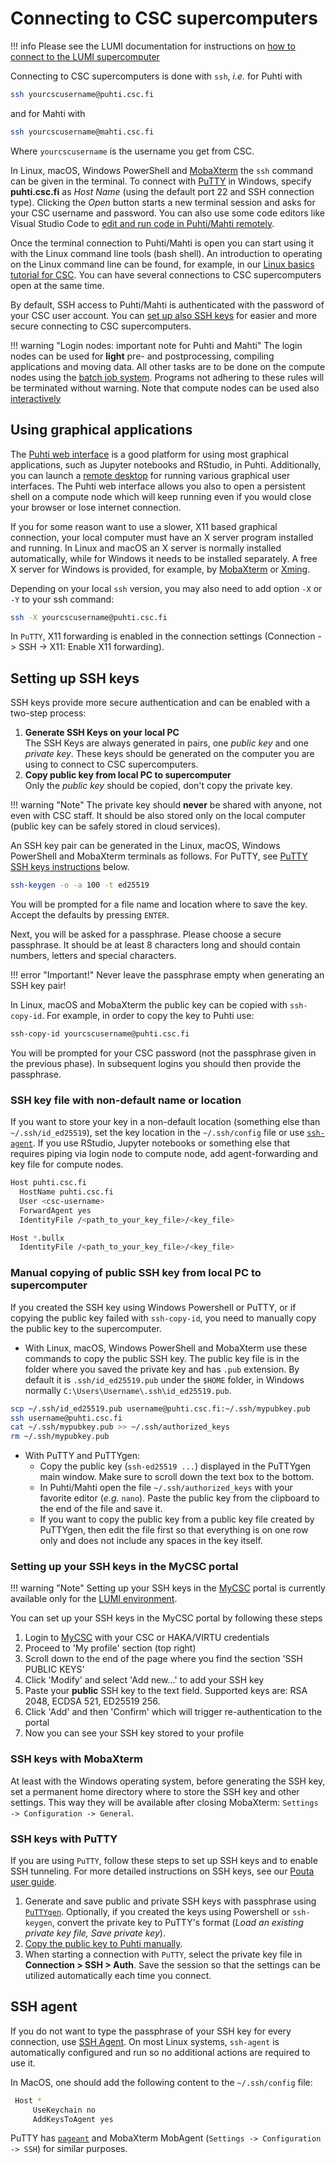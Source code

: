 # Connecting to CSC supercomputers

!!! info
    Please see the LUMI documentation for instructions on [how to connect to the
    LUMI supercomputer](https://docs.lumi-supercomputer.eu/firststeps/getstarted/)

Connecting to CSC supercomputers is done with `ssh`, _i.e._ for Puhti with

```bash
ssh yourcscusername@puhti.csc.fi
```

and for Mahti with

```bash
ssh yourcscusername@mahti.csc.fi
```

Where `yourcscusername` is the username you get from CSC.

In Linux, macOS, Windows PowerShell and [MobaXterm](https://mobaxterm.mobatek.net/)
the `ssh` command can be given in the terminal. To connect with [PuTTY](https://putty.org/)
in Windows, specify **puhti.csc.fi** as _Host Name_ (using the default port 22 and SSH
connection type). Clicking the _Open_ button starts a new terminal session and asks for
your CSC username and password. You can also use some code editors like Visual Studio
Code to [edit and run code in Puhti/Mahti remotely](../support/tutorials/remote-dev.md).

Once the terminal connection to Puhti/Mahti is open you can start using it with the Linux command
line tools (bash shell). An introduction to operating on the Linux command line can be found,
for example, in our [Linux basics tutorial for CSC](../support/tutorials/env-guide/overview.md).
You can have several connections to CSC supercomputers open at the same time.

By default, SSH access to Puhti/Mahti is authenticated with the password of your CSC user account.
You can [set up also SSH keys](#setting-up-ssh-keys) for easier and more secure connecting to CSC
supercomputers.

!!! warning "Login nodes: important note for Puhti and Mahti"
    The login nodes can be used for **light** pre- and postprocessing, compiling
    applications and moving data. All other tasks are to be done on the
    compute nodes using the [batch job system](running/getting-started.md).
    Programs not adhering to these rules will be terminated without warning.
    Note that compute nodes can be used also [interactively](running/interactive-usage.md)

## Using graphical applications

The [Puhti web interface](webinterface/index.md) is a good platform for using most graphical
applications, such as Jupyter notebooks and RStudio, in Puhti. Additionally, you can launch
a [remote desktop](webinterface/desktop.md) for running various graphical user interfaces.
The Puhti web interface allows you also to open a persistent shell on a compute node which
will keep running even if you would close your browser or lose internet connection.

If you for some reason want to use a slower, X11 based graphical connection, your local computer
must have an X server program installed and running. In Linux and macOS an X server is normally
installed automatically, while for Windows it needs to be installed separately. A free X server
for Windows is provided, for example, by [MobaXterm](https://mobaxterm.mobatek.net/) or
[Xming](http://www.straightrunning.com/XmingNotes/).

Depending on your local `ssh` version, you may also need to add option `-X` or `-Y` to
your ssh command:

```bash
ssh -X yourcscusername@puhti.csc.fi
```

In `PuTTY`, X11 forwarding is enabled in the connection settings (Connection -> SSH
-> X11: Enable X11 forwarding).

## Setting up SSH keys

SSH keys provide more secure authentication and can be enabled with a two-step process:

1. **Generate SSH Keys on your local PC**  
   The SSH Keys are always generated in pairs, one _public key_ and
   one _private key_. These keys should be generated on the computer
   you are using to connect to CSC supercomputers.
2. **Copy public key from local PC to supercomputer**  
   Only the _public key_ should be copied, don't copy the private key.

!!! warning "Note"
    The private key should **never** be shared with anyone, not even with
    CSC staff. It should be also stored only on the local computer (public key
    can be safely stored in cloud services).

An SSH key pair can be generated in the Linux, macOS, Windows PowerShell and MobaXterm
terminals as follows. For PuTTY, see [PuTTY SSH keys instructions](#ssh-keys-with-putty)
below.

```bash
ssh-keygen -o -a 100 -t ed25519
```

You will be prompted for a file name and location where to save the
key. Accept the defaults by pressing `ENTER`.

Next, you will be asked for a passphrase. Please choose a secure
passphrase. It should be at least 8 characters long and should contain
numbers, letters and special characters.

!!! error "Important!"
    Never leave the passphrase empty when generating an SSH key pair!

In Linux, macOS and MobaXterm the public key can be copied with
`ssh-copy-id`. For example, in order to copy the key to Puhti use:

```bash
ssh-copy-id yourcscusername@puhti.csc.fi
```

You will be prompted for your CSC password (not the passphrase given in the
previous phase). In subsequent logins you should then provide the passphrase.  

### SSH key file with non-default name or location

If you want to store your key in a non-default location (something else than `~/.ssh/id_ed25519`),
set the key location in the `~/.ssh/config` file or use [`ssh-agent`](#ssh-agent). If you use
RStudio, Jupyter notebooks or something else that requires piping via login node to compute
node, add agent-forwarding and key file for compute nodes.

```bash
Host puhti.csc.fi
  HostName puhti.csc.fi
  User <csc-username>
  ForwardAgent yes
  IdentityFile /<path_to_your_key_file>/<key_file>

Host *.bullx
  IdentityFile /<path_to_your_key_file>/<key_file>
```

### Manual copying of public SSH key from local PC to supercomputer

If you created the SSH key using Windows Powershell or PuTTY, or if copying the public key
failed with `ssh-copy-id`, you need to manually copy the public key to the supercomputer.

* With Linux, macOS, Windows PowerShell and MobaXterm use these commands to copy the
  public SSH key. The public key file is in the folder where you saved the private key
  and has `.pub` extension. By default it is `.ssh/id_ed25519.pub` under the `$HOME` folder,
  in Windows normally `C:\Users\Username\.ssh\id_ed25519.pub`.

```bash
scp ~/.ssh/id_ed25519.pub username@puhti.csc.fi:~/.ssh/mypubkey.pub
ssh username@puhti.csc.fi 
cat ~/.ssh/mypubkey.pub >> ~/.ssh/authorized_keys
rm ~/.ssh/mypubkey.pub
```

* With PuTTY and PuTTYgen:
    * Copy the public key (`ssh-ed25519 ...`) displayed in the PuTTYgen main window. Make
      sure to scroll down the text box to the bottom.
    * In Puhti/Mahti open the file `~/.ssh/authorized_keys` with your favorite editor
      (_e.g._ `nano`). Paste the public key from the clipboard to the end of the file and
      save it.
    * If you want to copy the public key from a public key file created by PuTTYgen, then
      edit the file first so that everything is on one row only and does not include
      any spaces in the key itself.

### Setting up your SSH keys in the MyCSC portal

!!! warning "Note"
    Setting up your SSH keys in the [MyCSC](https://my.csc.fi) portal is currently
    available only for the [LUMI environment](https://docs.lumi-supercomputer.eu/).

You can set up your SSH keys in the MyCSC portal by following these steps

1. Login to [MyCSC](https://my.csc.fi) with your CSC or HAKA/VIRTU credentials
2. Proceed to 'My profile' section (top right)
3. Scroll down to the end of the page where you find the section 'SSH PUBLIC KEYS'
4. Click 'Modify' and select 'Add new...' to add your SSH key
5. Paste your **public** SSH key to the text field. Supported keys are: RSA 2048,
   ECDSA 521, ED25519 256.
6. Click 'Add' and then 'Confirm' which will trigger re-authentication to the portal
7. Now you can see your SSH key stored to your profile

### SSH keys with MobaXterm

At least with the Windows operating system, before generating the SSH key, set a permanent
home directory where to store the SSH key and other settings. This way they will be available
after closing MobaXterm: `Settings -> Configuration -> General`.

### SSH keys with PuTTY

If you are using `PuTTY`, follow these steps to set up SSH keys and to enable
SSH tunneling. For more detailed instructions on SSH keys, see our [Pouta user
guide](../../cloud/pouta/launch-vm-from-web-gui/#setting-up-ssh-keys).

1. Generate and save public and private SSH keys with passphrase using
   [`PuTTYgen`](https://www.puttygen.com/#How_to_use_PuTTYgen). Optionally,
   if you created the keys using Powershell or `ssh-keygen`, convert the private
   key to PuTTY's format (_Load an existing private key file, Save private key_).
2. [Copy the public key to Puhti manually](#manual-copying-of-public-ssh-key-from-local-pc-to-supercomputer).
3. When starting a connection with `PuTTY`, select the private key file in
   **Connection > SSH > Auth**. Save the session so that the settings can be
   utilized automatically each time you connect.

## SSH agent

If you do not want to type the passphrase of your SSH key for every connection,
use [SSH Agent](https://www.ssh.com/academy/ssh/agent). On most Linux systems,
`ssh-agent` is automatically configured and run so no additional actions are
required to use it.

In MacOS, one should add the following content to the `~/.ssh/config` file:

```bash
 Host *
     UseKeychain no
     AddKeysToAgent yes
```

PuTTY has [`pageant`](https://the.earth.li/~sgtatham/putty/0.74/htmldoc/Chapter9.html#pageant)
and MobaXterm MobAgent (`Settings -> Configuration -> SSH`) for similar purposes.
